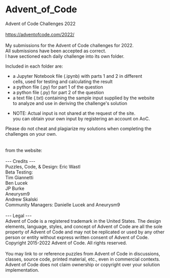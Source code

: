 # Advent_of_Code<br />
Advent of Code Challenges 2022<br />
<br />
https://adventofcode.com/2022/<br />
<br />
My submissions for the Advent of Code challenges for 2022.<br />
All submissions have been accepted as correct.<br />
I have sectioned each daily challenge into its own folder.<br />

Included in each folder are:<br />
- a Jupyter Notebook file (.ipynb) with parts 1 and 2 in different <br />
  cells, used for testing and calculating the result<br />
- a python file (.py) for part 1 of the question<br />
- a python file (.py) for part 2 of the question<br />
- a text file (.txt) containing the sample input supplied by the website<br />
  to analyze and use in deriving the challenge's solution<br />
* NOTE: Actual input is not shared at the request of the site.<br />
  you can obtain your own input by registering an account on AoC.<br />

Please do not cheat and plagiarize my solutions when completing the <br />
challenges on your own. <br />
<br />
<br />
from the website:<br />
<br />
--- Credits ---<br />
Puzzles, Code, & Design: Eric Wastl<br />
Beta Testing:<br />
Tim Giannetti<br />
Ben Lucek<br />
JP Burke<br />
Aneurysm9<br />
Andrew Skalski<br />
Community Managers: Danielle Lucek and Aneurysm9<br />
<br />
--- Legal ---<br />
Advent of Code is a registered trademark in the United States. The design <br />
elements, language, styles, and concept of Advent of Code are all the sole <br />
property of Advent of Code and may not be replicated or used by any other <br />
person or entity without express written consent of Advent of Code. <br />
Copyright 2015-2022 Advent of Code. All rights reserved.<br />
<br />
You may link to or reference puzzles from Advent of Code in discussions, <br />
classes, source code, printed material, etc., even in commercial contexts. <br />
Advent of Code does not claim ownership or copyright over your solution <br />
implementation.<br />
